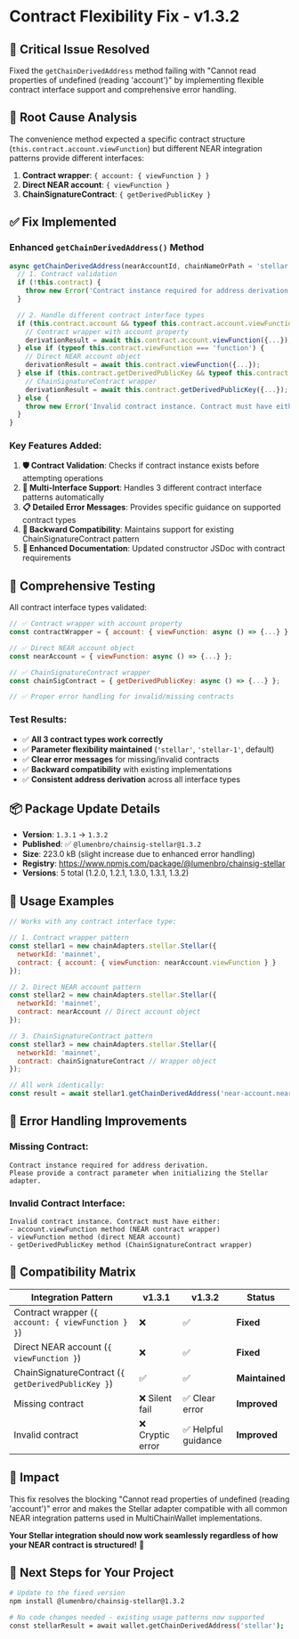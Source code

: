 # Contract Flexibility Fix - v1.3.2

## 🎯 **Critical Issue Resolved**

Fixed the `getChainDerivedAddress` method failing with "Cannot read properties of undefined (reading 'account')" by implementing flexible contract interface support and comprehensive error handling.

## 🔧 **Root Cause Analysis**

The convenience method expected a specific contract structure (`this.contract.account.viewFunction`) but different NEAR integration patterns provide different interfaces:

1. **Contract wrapper**: `{ account: { viewFunction } }`
2. **Direct NEAR account**: `{ viewFunction }`  
3. **ChainSignatureContract**: `{ getDerivedPublicKey }`

## ✅ **Fix Implemented**

### **Enhanced `getChainDerivedAddress()` Method**

```javascript
async getChainDerivedAddress(nearAccountId, chainNameOrPath = 'stellar') {
  // 1. Contract validation
  if (!this.contract) {
    throw new Error('Contract instance required for address derivation...');
  }

  // 2. Handle different contract interface types
  if (this.contract.account && typeof this.contract.account.viewFunction === 'function') {
    // Contract wrapper with account property
    derivationResult = await this.contract.account.viewFunction({...});
  } else if (typeof this.contract.viewFunction === 'function') {
    // Direct NEAR account object
    derivationResult = await this.contract.viewFunction({...});
  } else if (this.contract.getDerivedPublicKey && typeof this.contract.getDerivedPublicKey === 'function') {
    // ChainSignatureContract wrapper
    derivationResult = await this.contract.getDerivedPublicKey({...});
  } else {
    throw new Error('Invalid contract instance. Contract must have either:...');
  }
}
```

### **Key Features Added:**

1. **🛡️ Contract Validation**: Checks if contract instance exists before attempting operations
2. **🔄 Multi-Interface Support**: Handles 3 different contract interface patterns automatically
3. **📋 Detailed Error Messages**: Provides specific guidance on supported contract types
4. **🧩 Backward Compatibility**: Maintains support for existing ChainSignatureContract pattern
5. **📖 Enhanced Documentation**: Updated constructor JSDoc with contract requirements

## 🧪 **Comprehensive Testing**

All contract interface types validated:

```javascript
// ✅ Contract wrapper with account property
const contractWrapper = { account: { viewFunction: async () => {...} } };

// ✅ Direct NEAR account object  
const nearAccount = { viewFunction: async () => {...} };

// ✅ ChainSignatureContract wrapper
const chainSigContract = { getDerivedPublicKey: async () => {...} };

// ✅ Proper error handling for invalid/missing contracts
```

### **Test Results:**
- ✅ **All 3 contract types work correctly**
- ✅ **Parameter flexibility maintained** (`'stellar'`, `'stellar-1'`, default)
- ✅ **Clear error messages** for missing/invalid contracts
- ✅ **Backward compatibility** with existing implementations
- ✅ **Consistent address derivation** across all interface types

## 📦 **Package Update Details**

- **Version**: `1.3.1` → `1.3.2`
- **Published**: ✅ `@lumenbro/chainsig-stellar@1.3.2`
- **Size**: 223.0 kB (slight increase due to enhanced error handling)
- **Registry**: https://www.npmjs.com/package/@lumenbro/chainsig-stellar
- **Versions**: 5 total (1.2.0, 1.2.1, 1.3.0, 1.3.1, 1.3.2)

## 🚀 **Usage Examples**

```javascript
// Works with any contract interface type:

// 1. Contract wrapper pattern
const stellar1 = new chainAdapters.stellar.Stellar({
  networkId: 'mainnet',
  contract: { account: { viewFunction: nearAccount.viewFunction } }
});

// 2. Direct NEAR account pattern  
const stellar2 = new chainAdapters.stellar.Stellar({
  networkId: 'mainnet',
  contract: nearAccount // Direct account object
});

// 3. ChainSignatureContract pattern
const stellar3 = new chainAdapters.stellar.Stellar({
  networkId: 'mainnet', 
  contract: chainSignatureContract // Wrapper object
});

// All work identically:
const result = await stellar1.getChainDerivedAddress('near-account.near', 'stellar');
```

## 🔧 **Error Handling Improvements**

### **Missing Contract:**
```
Contract instance required for address derivation. 
Please provide a contract parameter when initializing the Stellar adapter.
```

### **Invalid Contract Interface:**
```
Invalid contract instance. Contract must have either:
- account.viewFunction method (NEAR contract wrapper)
- viewFunction method (direct NEAR account)  
- getDerivedPublicKey method (ChainSignatureContract wrapper)
```

## 🎯 **Compatibility Matrix**

| Integration Pattern | v1.3.1 | v1.3.2 | Status |
|-------------------|---------|---------|--------|
| Contract wrapper (`{ account: { viewFunction } }`) | ❌ | ✅ | **Fixed** |
| Direct NEAR account (`{ viewFunction }`) | ❌ | ✅ | **Fixed** |
| ChainSignatureContract (`{ getDerivedPublicKey }`) | ✅ | ✅ | **Maintained** |
| Missing contract | ❌ Silent fail | ✅ Clear error | **Improved** |
| Invalid contract | ❌ Cryptic error | ✅ Helpful guidance | **Improved** |

## 🎉 **Impact**

This fix resolves the blocking "Cannot read properties of undefined (reading 'account')" error and makes the Stellar adapter compatible with all common NEAR integration patterns used in MultiChainWallet implementations.

**Your Stellar integration should now work seamlessly regardless of how your NEAR contract is structured!** 🚀

## 🔄 **Next Steps for Your Project**

```bash
# Update to the fixed version
npm install @lumenbro/chainsig-stellar@1.3.2

# No code changes needed - existing usage patterns now supported
const stellarResult = await wallet.getChainDerivedAddress('stellar');
```
